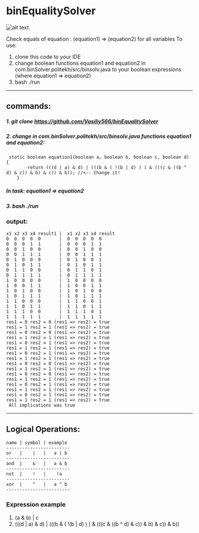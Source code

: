 # binEqualitySolver
![alt text](https://www.spbstu.ru/upload/branding/logo_main.png)


Check equals of equation : (equation1) => (equation2) for all variables
To use:
1. clone this code to your IDE
2. change boolean functions equation1 and equation2 in com.binSolver.politekh/src/binsolv.java to your boolean expressions (where equation1 => equation2)
3. bash ./run
***
## commands:
##### 1. git clone https://github.com/Vasiliy566/binEqualitySolver
##### 2. change in com.binSolver.politekh/src/binsolv.java functions equation1 and equation2:
```
 static boolean equation1(boolean a, boolean b, boolean c, boolean d) {
        return (((d | a) & d) | (((b & ( !(b | d) ) ) & (((c & ((b ^ d) & c)) & b) & c)) & b)); //<-- Change it!
    }
```  
##### In task: equation1 => equation2

##### 3. bash ./run

### output:

```
x1 x2 x3 x4 result1 |  x1 x2 x3 x4 result
0  0  0  0  0       |  0  0  0  0  0  
0  0  0  1  1       |  0  0  0  1  1  
0  0  1  0  0       |  0  0  1  0  0  
0  0  1  1  1       |  0  0  1  1  1  
0  1  0  0  0       |  0  1  0  0  1  
0  1  0  1  1       |  0  1  0  1  1  
0  1  1  0  0       |  0  1  1  0  1  
0  1  1  1  1       |  0  1  1  1  1  
1  0  0  0  0       |  1  0  0  0  0  
1  0  0  1  1       |  1  0  0  1  1  
1  0  1  0  0       |  1  0  1  0  0  
1  0  1  1  1       |  1  0  1  1  1  
1  1  0  0  0       |  1  1  0  0  1  
1  1  0  1  1       |  1  1  0  1  1  
1  1  1  0  0       |  1  1  1  0  1  
1  1  1  1  1       |  1  1  1  1  1  
res1 = 0 res2 = 0 (res1 => res2) = true
res1 = 1 res2 = 1 (res1 => res2) = true
res1 = 0 res2 = 0 (res1 => res2) = true
res1 = 1 res2 = 1 (res1 => res2) = true
res1 = 0 res2 = 1 (res1 => res2) = true
res1 = 1 res2 = 1 (res1 => res2) = true
res1 = 0 res2 = 1 (res1 => res2) = true
res1 = 1 res2 = 1 (res1 => res2) = true
res1 = 0 res2 = 0 (res1 => res2) = true
res1 = 1 res2 = 1 (res1 => res2) = true
res1 = 0 res2 = 0 (res1 => res2) = true
res1 = 1 res2 = 1 (res1 => res2) = true
res1 = 0 res2 = 1 (res1 => res2) = true
res1 = 1 res2 = 1 (res1 => res2) = true
res1 = 0 res2 = 1 (res1 => res2) = true
res1 = 1 res2 = 1 (res1 => res2) = true
 All implications was true
```
***
## Logical Operations:
```
name | symbol | example
------------------------
or   |    |   |   a | b
------------------------
and  |    &   |   a & b
------------------------
not  |    !   |    !a
------------------------
xor  |    ^   |   a ^ b
------------------------
```

### Expression example
1. (a & b) | c
2. (((d | a) & d) | (((b & ( !(b | d) ) ) & (((c & ((b ^ d) & c)) & b) & c)) & b))
